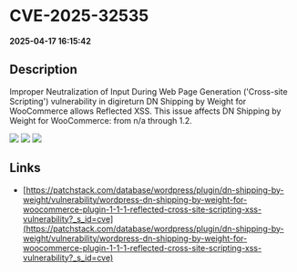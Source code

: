 # CVE-2025-32535

**2025-04-17 16:15:42**

## Description
Improper Neutralization of Input During Web Page Generation ('Cross-site Scripting') vulnerability in digireturn DN Shipping by Weight for WooCommerce allows Reflected XSS. This issue affects DN Shipping by Weight for WooCommerce: from n/a through 1.2.

![](https://img.shields.io/static/v1?label=Score&message=7.1&color=red)
![](https://img.shields.io/static/v1?label=Severity&message=HIGH&color=red)
![](https://img.shields.io/static/v1?label=CWE&message=XSS&color=green)

## Links
- [https://patchstack.com/database/wordpress/plugin/dn-shipping-by-weight/vulnerability/wordpress-dn-shipping-by-weight-for-woocommerce-plugin-1-1-1-reflected-cross-site-scripting-xss-vulnerability?_s_id=cve](https://patchstack.com/database/wordpress/plugin/dn-shipping-by-weight/vulnerability/wordpress-dn-shipping-by-weight-for-woocommerce-plugin-1-1-1-reflected-cross-site-scripting-xss-vulnerability?_s_id=cve)

